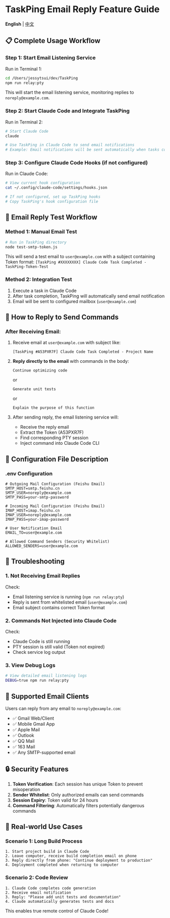# TaskPing Email Reply Feature Guide

**English** | [中文](./HOW_TO_USE_EMAIL_REPLY.md)

## 📋 Complete Usage Workflow

### Step 1: Start Email Listening Service
Run in Terminal 1:
```bash
cd /Users/jessytsui/dev/TaskPing
npm run relay:pty
```

This will start the email listening service, monitoring replies to `noreply@example.com`.

### Step 2: Start Claude Code and Integrate TaskPing
Run in Terminal 2:
```bash
# Start Claude Code
claude

# Use TaskPing in Claude Code to send email notifications
# Example: Email notifications will be sent automatically when tasks complete
```

### Step 3: Configure Claude Code Hooks (if not configured)
Run in Claude Code:
```bash
# View current hook configuration
cat ~/.config/claude-code/settings/hooks.json

# If not configured, set up TaskPing hooks
# Copy TaskPing's hook configuration file
```

## 📧 Email Reply Test Workflow

### Method 1: Manual Email Test
```bash
# Run in TaskPing directory
node test-smtp-token.js
```

This will send a test email to `user@example.com` with a subject containing Token format:
`[TaskPing #XXXXXXXX] Claude Code Task Completed - TaskPing-Token-Test`

### Method 2: Integration Test
1. Execute a task in Claude Code
2. After task completion, TaskPing will automatically send email notification
3. Email will be sent to configured mailbox (`user@example.com`)

## 💌 How to Reply to Send Commands

### After Receiving Email:
1. Receive email at `user@example.com` with subject like:
   ```
   [TaskPing #A53PXR7F] Claude Code Task Completed - Project Name
   ```

2. **Reply directly to the email** with commands in the body:
   ```
   Continue optimizing code
   ```
   or
   ```
   Generate unit tests
   ```
   or
   ```
   Explain the purpose of this function
   ```

3. After sending reply, the email listening service will:
   - Receive the reply email
   - Extract the Token (A53PXR7F)
   - Find corresponding PTY session
   - Inject command into Claude Code CLI

## 🔧 Configuration File Description

### .env Configuration
```env
# Outgoing Mail Configuration (Feishu Email)
SMTP_HOST=smtp.feishu.cn
SMTP_USER=noreply@example.com
SMTP_PASS=your-smtp-password

# Incoming Mail Configuration (Feishu Email)  
IMAP_HOST=imap.feishu.cn
IMAP_USER=noreply@example.com
IMAP_PASS=your-imap-password

# User Notification Email
EMAIL_TO=user@example.com

# Allowed Command Senders (Security Whitelist)
ALLOWED_SENDERS=user@example.com
```

## 🐛 Troubleshooting

### 1. Not Receiving Email Replies
Check:
- Email listening service is running (`npm run relay:pty`)
- Reply is sent from whitelisted email (`user@example.com`)
- Email subject contains correct Token format

### 2. Commands Not Injected into Claude Code
Check:
- Claude Code is still running
- PTY session is still valid (Token not expired)
- Check service log output

### 3. View Debug Logs
```bash
# View detailed email listening logs
DEBUG=true npm run relay:pty
```

## 📱 Supported Email Clients

Users can reply from any email to `noreply@example.com`:
- ✅ Gmail Web/Client
- ✅ Mobile Gmail App
- ✅ Apple Mail
- ✅ Outlook
- ✅ QQ Mail
- ✅ 163 Mail
- ✅ Any SMTP-supported email

## 🔒 Security Features

1. **Token Verification**: Each session has unique Token to prevent misoperation
2. **Sender Whitelist**: Only authorized emails can send commands
3. **Session Expiry**: Token valid for 24 hours
4. **Command Filtering**: Automatically filters potentially dangerous commands

## 🎯 Real-world Use Cases

### Scenario 1: Long Build Process
```
1. Start project build in Claude Code
2. Leave computer, receive build completion email on phone
3. Reply directly from phone: "Continue deployment to production"
4. Deployment completed when returning to computer
```

### Scenario 2: Code Review
```
1. Claude Code completes code generation
2. Receive email notification
3. Reply: "Please add unit tests and documentation"
4. Claude automatically generates tests and docs
```

This enables true remote control of Claude Code!